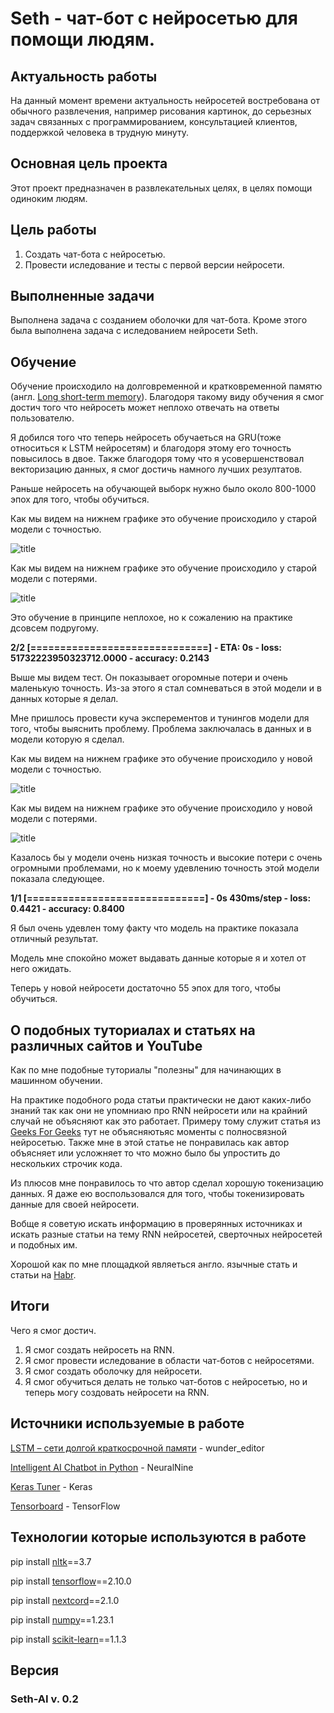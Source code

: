 # Seth - чат-бот с нейросетью для помощи людям.
## Актуальность работы
На данный момент времени актуальность нейросетей востребована от обычного развлечения, например рисования картинок, до серьезных задач связанных с программированием, консультацией клиентов, поддержкой человека в трудную минуту.

## Основная цель проекта
Этот проект предназначен в развлекательных целях, в целях помощи одиноким людям.

## Цель работы
1. Cоздать чат-бота с нейросетью.
2. Провести иследование и тесты с первой версии нейросети.

## Выполненные задачи
Выполнена задача с созданием оболочки для чат-бота. Кроме этого была выполнена задача с иследованием нейросети Seth.

## Обучение 
Обучение происходило на долговременной и кратковременной памятю (англ. [Long short-term memory](https://habr.com/ru/company/wunderfund/blog/331310/)).
Благодоря такому виду обучения я смог достич того что нейросеть может неплохо отвечать на ответы пользователю.

Я добился того что теперь нейросеть обучаеться на GRU(тоже относиться к LSTM нейросетям) и благодоря этому его точность повысилось в двое.
Также благодоря тому что я усовершенствовал векторизацию данных, я смог достичь намного лучших резултатов.


Раньше нейросеть на обучающей выборк нужно было около 800-1000 эпох для того, чтобы обучиться.

Как мы видем на нижнем графике это обучение происходило у старой модели с точностью.

![title](/data/epoch_accuracy%20(1).svg)

Как мы видем на нижнем графике это обучение происходило у старой модели с потерями.

![title](/data/epoch_loss%20(1).svg)


Это обучение в принципе неплохое, но к сожалению на практике дсовсем подругому.

__2/2 [==============================]__ __- ETA: 0s - loss: 51732223950323712.0000 - accuracy: 0.2143__

Выше мы видем тест. Он показывает огоромные потери и очень маленькую точность. Из-за этого я стал сомневаться в этой модели и в данных которые я делал.

Мне пришлось провести куча эксперементов и тунингов модели для того, чтобы выяснить проблему.
Проблема заключалась в данных и в модели которую я сделал.

Как мы видем на нижнем графике это обучение происходило у новой модели с точностью.

![title](/data/epoch_accuracy%20(2).svg)

Как мы видем на нижнем графике это обучение происходило у новой модели с потерями.

![title](/data/epoch_loss%20(2).svg)

Казалось бы у модели очень низкая точность и высокие потери с очень огромными проблемами, но к моему удевлению точность этой модели показала следующее.

__1/1 [==============================] - 0s 430ms/step - loss: 0.4421 - accuracy: 0.8400__

Я был очень удевлен тому факту что модель на практике показала отличный результат.

Модель мне спокойно может выдавать данные которые я и хотел от него ожидать.

Теперь у новой нейросети достаточно 55 эпох для того, чтобы обучиться.

## О подобных туториалах и статьях на различных сайтов и YouTube

Как по мне подобные туториалы "полезны" для начинающих в машинном обучении.

На практике подобного рода статьи практически не дают каких-либо знаний так как они не упомниаю про RNN нейросети или на крайний случай не объясняют как это работает.
Примеру тому служит статья из [Geeks For Geeks](https://www.geeksforgeeks.org/deploy-a-chatbot-using-tensorflow-in-python/) тут не объясняютьяс моменты с полносвязной нейросетью. 
Также мне в этой статье не понравилась как автор объясняет или усложняет то что можно было бы упростить до нескольких строчик кода.

Из плюсов мне понравилось то что автор сделал хорошую токенизацию данных. Я даже ею воспользовался для того, чтобы токенизировать данные для своей нейросети. 

Вобще я советую искать информацию в проверянных источниках и искать разные статьи на тему RNN нейросетей, сверточных нейросетей и подобных им.

Хорошой как по мне площадкой являеться англо. язычные стать и статьи на [Habr](https://habr.com/).

## Итоги
Чего я смог достич.

1. Я смог создать нейросеть на RNN.
2. Я смог провести иследование в области чат-ботов с нейросетями.
3. Я смог создать оболочку для нейросети.
4. Я смог обучиться делать не только чат-ботов с нейросетью, но и теперь могу создовать нейросети на RNN. 

## Источники используемые в работе
[LSTM – сети долгой краткосрочной памяти](https://habr.com/ru/company/wunderfund/blog/331310/) - wunder_editor

[Intelligent AI Chatbot in Python](https://youtu.be/1lwddP0KUEg) - NeuralNine

[Keras Tuner](https://www.tensorflow.org/tutorials/keras/keras_tuner) - Keras

[Tensorboard](https://www.tensorflow.org/tensorboard) - TensorFlow

## Технологии которые используются в работе
pip install [nltk](https://github.com/nltk/nltk)==3.7

pip install [tensorflow](https://github.com/tensorflow/tensorflow)==2.10.0

pip install [nextcord](https://github.com/nextcord/nextcord)==2.1.0

pip install [numpy](https://github.com/numpy/numpy)==1.23.1

pip install [scikit-learn](https://github.com/scikit-learn/scikit-learn)==1.1.3

## Версия 
### Seth-AI v. 0.2
